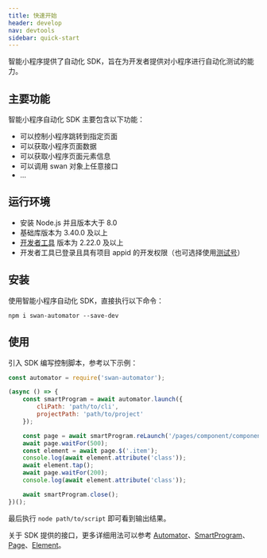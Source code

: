 ```yaml
---
title: 快速开始
header: develop
nav: devtools
sidebar: quick-start
---
```


智能小程序提供了自动化 SDK，旨在为开发者提供对小程序进行自动化测试的能力。

## 主要功能
智能小程序自动化 SDK 主要包含以下功能：

- 可以控制小程序跳转到指定页面
- 可以获取小程序页面数据
- 可以获取小程序页面元素信息
- 可以调用 swan 对象上任意接口
- ...

## 运行环境
- 安装 Node.js 并且版本大于 8.0
- 基础库版本为 3.40.0 及以上
- [开发者工具](https://smartprogram.baidu.com/docs/develop/devtools/history/) 版本为 2.22.0 及以上
- 开发者工具已登录且具有项目 appid 的开发权限（也可选择使用[测试号](https://smartprogram.baidu.com/docs/develop/tutorial/testapp/)）

## 安装
使用智能小程序自动化 SDK，直接执行以下命令：

```
npm i swan-automator --save-dev
```

## 使用
引入 SDK 编写控制脚本，参考以下示例：

```javascript
const automator = require('swan-automator');

(async () => {
    const smartProgram = await automator.launch({
        cliPath: 'path/to/cli',
        projectPath: 'path/to/project'
    });

    const page = await smartProgram.reLaunch('/pages/component/component');
    await page.waitFor(500);
    const element = await page.$('.item');
    console.log(await element.attribute('class'));
    await element.tap();
    await page.waitFor(200);
    console.log(await element.attribute('class'));

    await smartProgram.close();
})();
```

最后执行 `node path/to/script` 即可看到输出结果。

关于 SDK 提供的接口，更多详细用法可以参考 [Automator](./automator/connect)、[SmartProgram](./smartprogram/pageStack)、[Page](./page/path)、[Element](./element/tagName)。